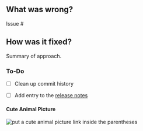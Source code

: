 ## What was wrong?

Issue #

## How was it fixed?

Summary of approach.

### To-Do

[//]: # (Stay ahead of things, add list items here!)
- [ ] Clean up commit history

[//]: # (For important changes that should go into the release notes please add a newsfragment file as explained here: https://github.com/ethereum/eth-portal/blob/master/newsfragments/README.md)

[//]: # (See: https://eth-portal.readthedocs.io/en/latest/contributing.html#pull-requests)
- [ ] Add entry to the [release notes](https://github.com/ethereum/eth-portal/blob/master/newsfragments/README.md)

#### Cute Animal Picture

![put a cute animal picture link inside the parentheses]()